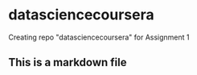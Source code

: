 # datasciencecoursera
Creating repo "datasciencecoursera" for Assignment 1
## This is a markdown file
